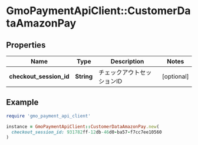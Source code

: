 # GmoPaymentApiClient::CustomerDataAmazonPay

## Properties

| Name | Type | Description | Notes |
| ---- | ---- | ----------- | ----- |
| **checkout_session_id** | **String** | チェックアウトセッションID  | [optional] |

## Example

```ruby
require 'gmo_payment_api_client'

instance = GmoPaymentApiClient::CustomerDataAmazonPay.new(
  checkout_session_id: 931782ff-12db-46d0-ba57-f7cc7ee10560
)
```

